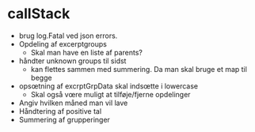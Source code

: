 # callStack

- brug log.Fatal ved json errors.
- Opdeling af excerptgroups
  - Skal man have en liste af parents?
- håndter unknown groups til sidst
  - kan flettes sammen med summering. Da man skal bruge et map til begge
- opsœtning af excrptGrpData skal indsœtte i lowercase
  - Skal også vœre muligt at tilføje/fjerne opdelinger
- Angiv hvilken måned man vil lave
- Håndtering af positive tal
- Summering af grupperinger
